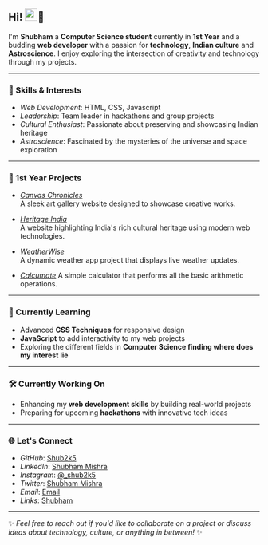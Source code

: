 ## Hi! <img src="https://emojis.slackmojis.com/emojis/images/1668802256/62708/greetings.gif?1668802256" width="25"/>👋

I'm **Shubham** a **Computer Science student** currently in **1st Year** and a budding **web developer** with a passion for **technology**, **Indian culture** and **Astroscience**. I enjoy exploring the intersection of creativity and technology through my projects.

---

### 🌟 Skills & Interests

- *Web Development*: HTML, CSS, Javascript
- *Leadership*: Team leader in hackathons and group projects  
- *Cultural Enthusiast*: Passionate about preserving and showcasing Indian heritage  
- *Astroscience*: Fascinated by the mysteries of the universe and space exploration

---

### 🚀 1st Year Projects

- *[Canvas Chronicles](https://github.com/Shub2k5/Canvas-Chronicles)*  
  A sleek art gallery website designed to showcase creative works.  

- *[Heritage India](https://github.com/Shub2k5/Heritage-India)*  
  A website highlighting India's rich cultural heritage using modern web technologies.  

- *[WeatherWise](https://github.com/Shub2k5/WeatherWise)*  
  A dynamic weather app project that displays live weather updates.
  
- *[Calcumate](https://github.com/Shub2k5/Simple-Calculator-Project-)*
  A simple calculator that performs all the basic arithmetic operations.
  
---

### 📘 Currently Learning

- Advanced **CSS Techniques** for responsive design  
- **JavaScript** to add interactivity to my web projects  
- Exploring the different fields in **Computer Science finding where does my interest lie**  

---

### 🛠️ Currently Working On
 
- Enhancing my **web development skills** by building real-world projects  
- Preparing for upcoming **hackathons** with innovative tech ideas  

---

### 🌐 Let's Connect

- *GitHub*: [Shub2k5](https://github.com/Shub2k5)  
- *LinkedIn*: [Shubham Mishra](https://www.linkedin.com/in/shubham-mishra-11aa81324/)  
- *Instagram*: [@_shub2k5](https://www.instagram.com/_shub2k5/)  
- *Twitter*: [Shubham Mishra](https://x.com/Shubham27224674)  
- *Email*: [Email](manshu2k5@gmail.com)
- *Links*: [Shubham](https://beacons.ai/shub2k5)

---

✨ *Feel free to reach out if you'd like to collaborate on a project or discuss ideas about technology, culture, or anything in between!* ✨
